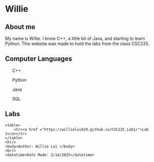 <html>
    <head>
        <title>CSC225 Labs</title>
    </head>
    <h1>Willie</h1>
    <h2>About me</h2>
    <p>My name is Willie. I know C++, a little bit of Java, and starting to learn Python. This website was made to hold the labs from the class CSC225.</p>
    <h2>Computer Languages</h2>
    <ul>C++</ul>
    <ul>Python</ul>
    <ul>Java</ul>
    <ul>SQL</ul>
    <h2>Labs</h2>

    <table>
        <tr><a href ="https://willielui429.github.io/CSC225_Lab1/">Lab 1</a></tr>
    </table>
    <hr/>
    <body>Author: Willie Lui </body>
    <br/>
    <datetime>Date Made: 2/14/2025</datetime>
</html>